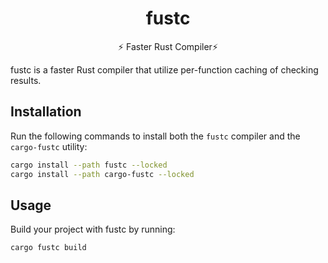 <div align="center">
  <h1>fustc</h1>
  <p>⚡️ Faster Rust Compiler⚡️</p>
</div>

fustc is a faster Rust compiler that utilize per-function caching of checking results.

## Installation

Run the following commands to install both the `fustc` compiler and the `cargo-fustc` utility:

```bash
cargo install --path fustc --locked
cargo install --path cargo-fustc --locked
```

## Usage

Build your project with fustc by running:

```bash
cargo fustc build
```
